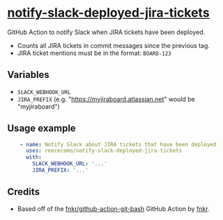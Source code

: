 # [notify-slack-deployed-jira-tickets](https://github.com/reececomo/notify-slack-deployed-jira-tickets)

GitHub Action to notify Slack when JIRA tickets have been deployed.

* Counts all JIRA tickets in commit messages since the previous tag.
* JIRA ticket mentions must be in the format: `BOARD-123`

## Variables

- `SLACK_WEBHOOK_URL`
- `JIRA_PREFIX` (e.g. "https://myjiraboard.atlassian.net" would be "myjiraboard")

## Usage example

```yaml
    - name: Notify Slack about JIRA tickets that have been deployed
      uses: reececomo/notify-slack-deployed-jira-tickets
      with:
        SLACK_WEBHOOK_URL: '...'
        JIRA_PREFIX: '...'
```

## Credits

- Based off of the [fnkr/github-action-git-bash](https://github.com/fnkr/github-action-git-bash) GitHub Action by [fnkr](https://github.com/fnkr).
